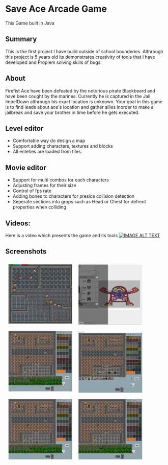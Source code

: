 # Save Ace Arcade Game
This Game built in Java
## Summary
This is the first project I have build outside of school 
bounderies. Althrough this project is 5 years old its
demonstrates creativity of tools that I have developed and Proplem solving skills of bugs.


## About
Firefist Ace have been defeated by the notorious pirate 
Blackbeard and have been cought by the marines. Currently he is captured in the Jail ImpelDown althrough his exact location is unknown.
 Your goal in this game is to find leads about ace's
  location and gather allies inorder to make a jailbreak and
  save your brother in time before he gets executed.
## Level editor
- Comfortable way do design a map
- Support adding characters, textures and blocks
- All enteties are loaded from files.

## Movie editor
- Support for multi combos for each characters
- Adjusting frames for their size
- Control of fps rate
- Adding bones to characters for presice collision detection
- Seperate sections into grops such as Head or Chest for defrent properties when colliding


## Videos:
Here is a video which presents the game and its tools
[![IMAGE ALT TEXT](http://img.youtube.com/vi/t_gmfp2ARCQ&ab_channel=LIOZDAYAN/0.jpg)](http://www.youtube.com/watch?v=t_gmfp2ARCQ&ab_channel=LIOZDAYAN "Save Ace!")
## Screenshots
[<img src="/screenshots/game.png" align="left"
width="200"
    hspace="10" vspace="10">](/screenshots/game.png)

[<img src="/screenshots/level editor 3.png" align="left"
width="200"
    hspace="10" vspace="10">](/screenshots/game.png)

[<img src="/screenshots/level editor v1.png" align="left"
width="200"
    hspace="10" vspace="10">](/screenshots/game.png)

[<img src="/screenshots/level editor.png" align="left"
width="200"
    hspace="10" vspace="10">](/screenshots/game.png)


[<img src="/screenshots/level editor v1.png" align="left"
width="200"
    hspace="10" vspace="10">](/screenshots/game.png)


[<img src="/screenshots/level editor v1.png" align="left"
width="200"
    hspace="10" vspace="10">](/screenshots/game.png)

